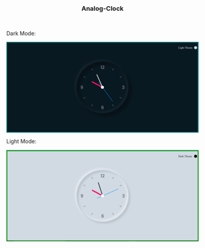 <h3 align="center">Analog-Clock</h3><br>
<p align="left">
Dark Mode:
</p>
<p><img align="center" src="https://github.com/Prasham2407/Analog-Clock/blob/main/Snap-Shot1.png" alt="prasham2407" /></p>

<p align="left">
Light Mode:
</p>
<p><img align="center" src="https://github.com/Prasham2407/Analog-Clock/blob/main/Snap-Shot2.png" alt="prasham2407" /></p>
